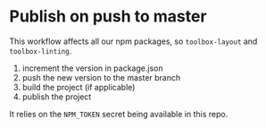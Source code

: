 # Publish on push to master

This workflow affects all our npm packages, so `toolbox-layout` and `toolbox-linting`.

1. increment the version in package.json
2. push the new version to the master branch
3. build the project (if applicable)
4. publish the project

It relies on the `NPM_TOKEN` secret being available in this repo.